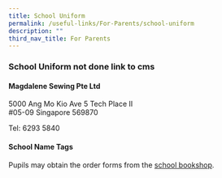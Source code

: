 ```yaml
---
title: School Uniform
permalink: /useful-links/For-Parents/school-uniform
description: ""
third_nav_title: For Parents
---
```

### School Uniform    not done link to cms

#### Magdalene Sewing Pte Ltd 

5000 Ang Mo Kio Ave 5 Tech Place II  
#05-09 Singapore 569870  

Tel: 6293 5840

  

#### School Name Tags

Pupils may obtain the order forms from the [school bookshop](/useful-links/For-Parents/bookshop).